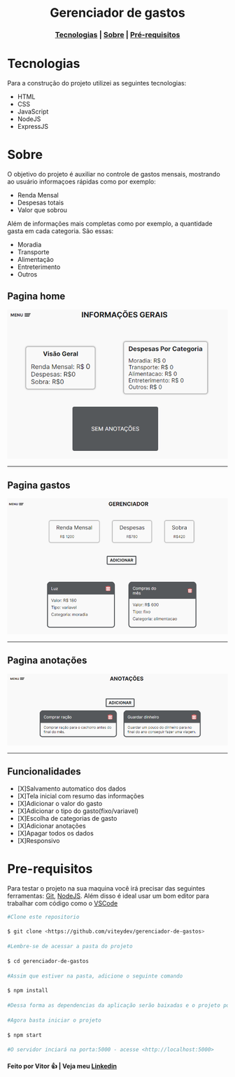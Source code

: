 <h1 align='center'>Gerenciador de gastos </h1>
<h3 align='center'>
  <a href="#tecnologias">Tecnologias</a> |
  <a href="#sobre">Sobre</a> |
  <a href="#pre-requisitos">Pré-requisitos</a> 
</h3>

# Tecnologias
Para a construção do projeto utilizei as seguintes tecnologias:
  <ul> 
    <li>HTML</li>
    <li>CSS</li>
    <li>JavaScript</li>
    <li>NodeJS</li>
    <li>ExpressJS</li>
  </ul>

# Sobre
<p>  O objetivo do projeto é auxiliar no controle de gastos mensais, mostrando ao usuário informaçoes rápidas como por exemplo:</p>
  <ul>  
    <li>Renda Mensal</li>
    <li>Despesas totais</li>
    <li>Valor que sobrou</li>
  </ul>

<p> Além de informações mais completas como por exemplo, a quantidade gasta em cada categoria. São essas:</p>
  <ul>  
    <li>Moradia</li>
    <li>Transporte</li>
    <li>Alimentação</li>
    <li>Entreterimento</li>
    <li>Outros</li>
  </ul>

## Pagina home
<img src='./github/home.PNG'/>
<hr/>

## Pagina gastos
<img src='./github/gastos.PNG'/>
<hr/>

## Pagina anotações
<img src='./github/anotacoes.PNG'/>
<hr/>

## Funcionalidades

  - [X]Salvamento automatico dos dados
  - [X]Tela inicial com resumo das informações
  - [X]Adicionar o valor do gasto
  - [X]Adicionar o tipo do gasto(fixo/variavel)
  - [X]Escolha de categorias de gasto
  - [X]Adicionar anotações
  - [X]Apagar todos os dados
  - [X]Responsivo

## 

# Pre-requisitos

Para testar o projeto na sua maquina você irá precisar das seguintes ferramentas:
[Git](https://git-scm.com/), [NodeJS](https://nodejs.org/en/). Além disso é ideal usar um bom editor para trabalhar com código como o [VSCode](https://code.visualstudio.com/)

```bash
#Clone este repositorio

$ git clone <https://github.com/viteydev/gerenciador-de-gastos>

#Lembre-se de acessar a pasta do projeto

$ cd gerenciador-de-gastos

#Assim que estiver na pasta, adicione o seguinte comando

$ npm install

#Dessa forma as dependencias da aplicação serão baixadas e o projeto podera funcionar corretamente.

#Agora basta iniciar o projeto

$ npm start

#O servidor inciará na porta:5000 - acesse <http://localhost:5000>
```

#### Feito por Vitor 👍 | Veja meu [Linkedin](https://www.linkedin.com/in/vitor-lemos-1a61b3238/)

